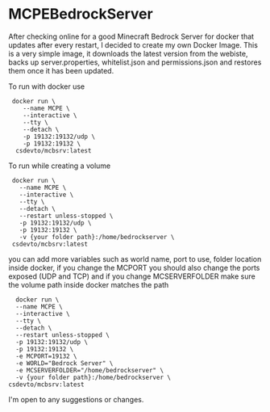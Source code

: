 # MCPEBedrockServer
After checking online for a good Minecraft Bedrock Server for docker that updates after every restart, I decided to create my own Docker Image.
This is a very simple image, it downloads the latest version from the webiste, backs up server.properties, whitelist.json and permissions.json and restores them once it has been updated.

To run with docker use 
```
 docker run \
    --name MCPE \
    --interactive \
    --tty \
    --detach \
    -p 19132:19132/udp \
    -p 19132:19132 \
  csdevto/mcbsrv:latest
 ```
 To run while creating a volume
 ```
  docker run \
    --name MCPE \
    --interactive \
    --tty \
    --detach \
    --restart unless-stopped \
    -p 19132:19132/udp \
    -p 19132:19132 \
    -v {your folder path}:/home/bedrockserver \
  csdevto/mcbsrv:latest
  ```
  you can add more variables such as world name, port to use, folder location inside docker, if you change the MCPORT you should also change the ports exposed (UDP and TCP) and if you change MCSERVERFOLDER make sure the volume path inside docker matches the  path
  ```
    docker run \
    --name MCPE \
    --interactive \
    --tty \
    --detach \
    --restart unless-stopped \
    -p 19132:19132/udp \
    -p 19132:19132 \
    -e MCPORT=19132 \
    -e WORLD="Bedrock Server" \
    -e MCSERVERFOLDER="/home/bedrockserver" \
    -v {your folder path}:/home/bedrockserver \
  csdevto/mcbsrv:latest
  ```
  I'm open to any suggestions or changes.
  
  
